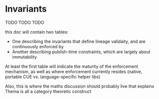 # Invariants

TODO TODO TODO

this doc will contain two tables:

* One describing the invariants that define lineage validaity, and are continuously enforced by 
* Another describing publish-time constraints, which are largely about immutability

At least the first table will indicate the maturity of the enforcement mechanism, as well as where enforcement currently resides (native, portable CUE vs. language-specific helper libs)

Also, this is where the maths discussion should probably live that explains Thema is all a category theoretic construct